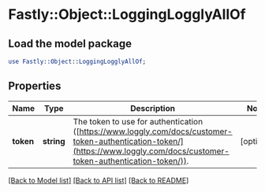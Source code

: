 # Fastly::Object::LoggingLogglyAllOf

## Load the model package
```perl
use Fastly::Object::LoggingLogglyAllOf;
```

## Properties
Name | Type | Description | Notes
------------ | ------------- | ------------- | -------------
**token** | **string** | The token to use for authentication ([https://www.loggly.com/docs/customer-token-authentication-token/](https://www.loggly.com/docs/customer-token-authentication-token/)). | [optional] 

[[Back to Model list]](../README.md#documentation-for-models) [[Back to API list]](../README.md#documentation-for-api-endpoints) [[Back to README]](../README.md)


